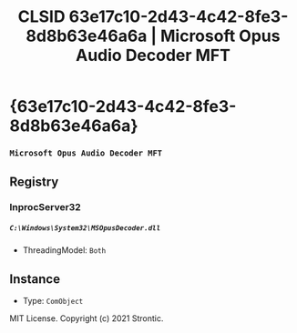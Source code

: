 ﻿---
title: "CLSID 63e17c10-2d43-4c42-8fe3-8d8b63e46a6a | Microsoft Opus Audio Decoder MFT"
excerpt: What is COM-Object CLSID 63e17c10-2d43-4c42-8fe3-8d8b63e46a6a?
---

# {63e17c10-2d43-4c42-8fe3-8d8b63e46a6a}

### `Microsoft Opus Audio Decoder MFT`

## Registry


### InprocServer32

##### `C:\Windows\System32\MSOpusDecoder.dll`
* ThreadingModel: `Both`

## Instance

* Type: `ComObject`

MIT License. Copyright (c) 2021 Strontic.


